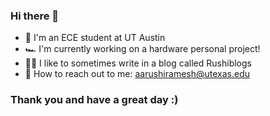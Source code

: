 ### Hi there 👋

- 🏫 I'm an ECE student at UT Austin
- 🏎️ I'm currently working on a hardware personal project!
- ✍🏽 I like to sometimes write in a blog called Rushiblogs
- 📇 How to reach out to me: aarushiramesh@utexas.edu

### Thank you and have a great day :)

<!--
**aarushiramesh/aarushiramesh** is a ✨ _special_ ✨ repository because its `README.md` (this file) appears on your GitHub profile.

Here are some ideas to get you started:

- 🔭 I’m currently working on ...
- 🌱 I’m currently learning ...
- 👯 I’m looking to collaborate on ...
- 🤔 I’m looking for help with ...
- 💬 Ask me about ...
- 📫 How to reach me: ...
- 😄 Pronouns: ...
- ⚡ Fun fact: ...
-->
